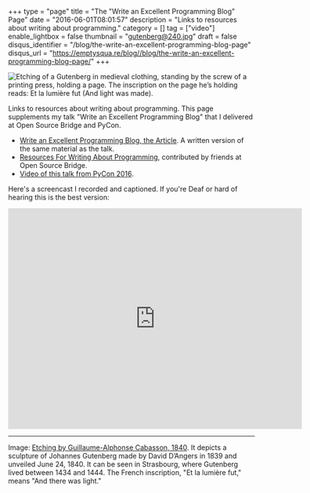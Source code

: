 +++
type = "page"
title = "The \"Write an Excellent Programming Blog\" Page"
date = "2016-06-01T08:01:57"
description = "Links to resources about writing about programming."
category = []
tag = ["video"]
enable_lightbox = false
thumbnail = "gutenberg@240.jpg"
draft = false
disqus_identifier = "/blog/the-write-an-excellent-programming-blog-page"
disqus_url = "https://emptysqua.re/blog//blog/the-write-an-excellent-programming-blog-page/"
+++

<p><img alt="Etching of a Gutenberg in medieval clothing, standing by the screw of a printing press, holding a page. The inscription on the page he’s holding reads: Et la lumière fut (And light was made)." src="gutenberg.jpg" /></p>
<p>Links to resources about writing about programming. This page supplements my talk "Write an Excellent Programming Blog" that I delivered at Open Source Bridge and PyCon.</p>
<ul>
<li><a href="https://emptysqua.re/blog/write-an-excellent-programming-blog/">Write an Excellent Programming Blog, the Article</a>. A written version of the same material as the talk.</li>
<li><a href="https://emptysqua.re/blog/resources-for-writing-about-programming/">Resources For Writing About Programming</a>, contributed by friends at Open Source Bridge.</li>
<li><a href="/blog/write-an-excellent-blog-pycon-2016">Video of this talk from PyCon 2016</a>.</li>
</ul>
<p>Here's a screencast I recorded and captioned. If you're Deaf or hard of hearing this is the best version:</p>
<iframe width="600" height="450" src="https://www.youtube.com/embed/levIBoHpxmg?rel=0" frameborder="0" allowfullscreen></iframe>

<hr />
<p>Image: <a href="http://www.oldbookillustrations.com/illustrations/gutenberg/">Etching by Guillaume-Alphonse Cabasson, 1840</a>. It depicts a sculpture of Johannes Gutenberg made by David D’Angers in 1839 and unveiled June 24, 1840. It can be seen in Strasbourg, where Gutenberg lived between 1434 and 1444. The French inscription, "Et la lumière fut," means "And there was light."</p>
